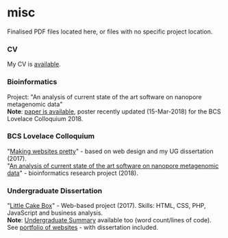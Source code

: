 # misc
Finalised PDF files located here, or files with no specific project location.

### CV
My CV is [available](https://github.com/sap218/misc/blob/master/CV.pdf).

### Bioinformatics
Project: "An analysis of current state of the art software on nanopore metagenomic data"
<br />
**Note**: [paper is available](https://doi.org/10.1101/288969), poster recently updated (15-Mar-2018) for the BCS Lovelace Colloquium 2018.

### BCS Lovelace Colloquium
"[Making websites pretty](https://github.com/sap218/misc/blob/master/lovelace_poster_2017.pdf)" - based on web design and my UG dissertation (2017).
<br />
"[An analysis of current state of the art software on nanopore metagenomic data](https://github.com/sap218/misc/blob/master/bioinformatics_poster.pdf)" - bioinformatics research project (2018).

### Undergraduate Dissertation
"[Little Cake Box](https://github.com/sap218/misc/blob/master/undergraduate_dissertation.pdf)" - Web-based project (2017). Skills: HTML, CSS, PHP, JavaScript and business analysis.
<br />
**Note**: [Undergraduate Summary](https://github.com/sap218/misc/blob/master/undergraduate_summary.pdf) available too (word count/lines of code).
<br />
See [portfolio of websites](http://users.aber.ac.uk/sap21/) - with dissertation included.
